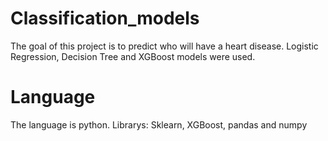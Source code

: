 # Classification_models

The goal of this project is to predict who will have a heart disease. Logistic Regression, Decision Tree and XGBoost models were used.

# Language

The language is python. Librarys: Sklearn, XGBoost, pandas and numpy
